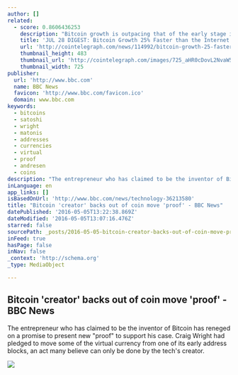 ```yaml
---
author: []
related:
  - score: 0.8606436253
    description: "Bitcoin growth is outpacing that of the early stage internet by almost 25%; an Estonian Angel List service will utilize Bitcoin's blockchain to secure its marketplace, and more top stories for July 28. In terms of investment, Bitcoin growth is outpacing that of the early stage internet by almost 25%, according to the latest figures compiled by IB Times UK."
    title: 'JUL 28 DIGEST: Bitcoin Growth 25% Faster than the Internet in 90s; Estonian Angel List Service Secures Marketplace with BTC Blockchain'
    url: 'http://cointelegraph.com/news/114992/bitcoin-growth-25-faster-than-the-internet-in-90s-estonian-angel-list-service-secures-marketplace-with-btc-blockchain'
    thumbnail_height: 483
    thumbnail_url: 'http://cointelegraph.com/images/725_aHR0cDovL2NvaW50ZWxlZ3JhcGguY29tL3N0b3JhZ2UvdXBsb2Fkcy92aWV3Lzk5MTkyNTk1NTE2YTJkMjFlYzE5NmJlZDM2MjYyNDQ1LnBuZw==.jpg'
    thumbnail_width: 725
publisher:
  url: 'http://www.bbc.com'
  name: BBC News
  favicon: 'http://www.bbc.com/favicon.ico'
  domain: www.bbc.com
keywords:
  - bitcoins
  - satoshi
  - wright
  - matonis
  - addresses
  - currencies
  - virtual
  - proof
  - andresen
  - coins
description: "The entrepreneur who has claimed to be the inventor of Bitcoin has reneged on a promise to present new \"proof\" to support his case. Craig Wright had pledged to move some of the virtual currency from one of its early address blocks, an act many believe can only be done by the tech's creator."
inLanguage: en
app_links: []
isBasedOnUrl: 'http://www.bbc.com/news/technology-36213580'
title: "Bitcoin 'creator' backs out of coin move 'proof' - BBC News"
datePublished: '2016-05-05T13:22:38.869Z'
dateModified: '2016-05-05T13:07:16.476Z'
starred: false
sourcePath: _posts/2016-05-05-bitcoin-creator-backs-out-of-coin-move-proof-bbc-news.md
inFeed: true
hasPage: false
inNav: false
_context: 'http://schema.org'
_type: MediaObject

---
```

<article style=""><h1>Bitcoin 'creator' backs out of coin move 'proof' - BBC News</h1><p>The entrepreneur who has claimed to be the inventor of Bitcoin has reneged on a promise to present new "proof" to support his case. Craig Wright had pledged to move some of the virtual currency from one of its early address blocks, an act many believe can only be done by the tech's creator.</p><img src="http://ichef.bbci.co.uk/news/1024/cpsprodpb/413A/production/_89589661_a162925f-fa5c-49ad-a6e0-9d939b8bc497.jpg" /></article>